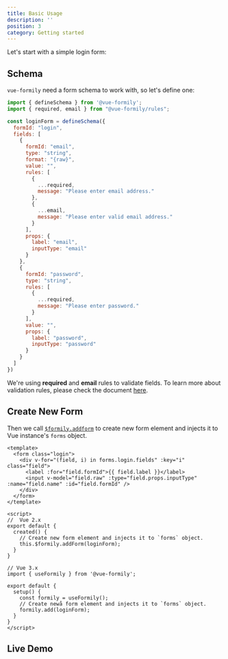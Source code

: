 ```yaml
---
title: Basic Usage
description: ''
position: 3
category: Getting started
---
```


Let's start with a simple login form:

## Schema
`vue-formily` need a form schema to work with, so let's define one:

```js
import { defineSchema } from '@vue-formily';
import { required, email } from "@vue-formily/rules";

const loginForm = defineSchema({
  formId: "login",
  fields: [
    {
      formId: "email",
      type: "string",
      format: "{raw}",
      value: "",
      rules: [
        {
          ...required,
          message: "Please enter email address."
        },
        {
          ...email,
          message: "Please enter valid email address."
        }
      ],
      props: {
        label: "email",
        inputType: "email"
      }
    },
    {
      formId: "password",
      type: "string",
      rules: [
        {
          ...required,
          message: "Please enter password."
        }
      ],
      value: "",
      props: {
        label: "password",
        inputType: "password"
      }
    }
  ]
})
```
We're using **required** and **email** rules to validate fields. To learn more about validation rules, please check the document [here](/guide/validation-rules).

## Create New Form
Then we call [`$formily.addform`](/api/extension#addform) to create new form element and injects it to Vue instance's `forms` object.

```vue
<template>
  <form class="login">
    <div v-for="(field, i) in forms.login.fields" :key="i" class="field">
      <label :for="field.formId">{{ field.label }}</label>
      <input v-model="field.raw" :type="field.props.inputType" :name="field.name" :id="field.formId" />
    </div>
  </form>
</template>

<script>
//  Vue 2.x
export default {
  created() {
    // Create new form element and injects it to `forms` object.
    this.$formily.addForm(loginForm);
  }
}

// Vue 3.x
import { useFormily } from '@vue-formily';

export default {
  setup() {
    const formily = useFormily();
    // Create newå form element and injects it to `forms` object.
    formily.add(loginForm);
  }
}
</script>
```

## Live Demo
<sandbox id="vue-formily-basic-usage-qunmk"></sandbox>
